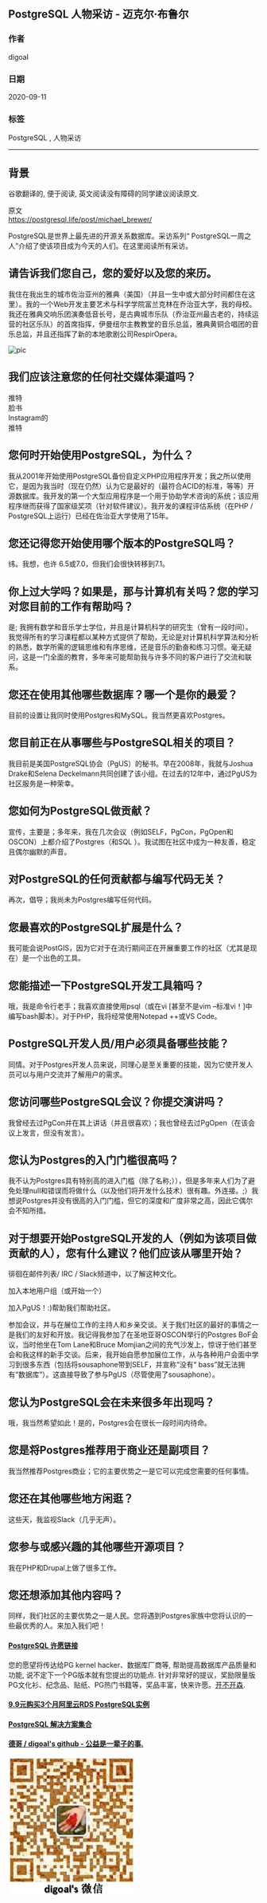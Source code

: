 ## PostgreSQL 人物采访 - 迈克尔·布鲁尔              
                                
### 作者                                
digoal                                
                                
### 日期                                
2020-09-11                                
                                
### 标签                                
PostgreSQL , 人物采访                      
                                
----                                
                                
## 背景                      
谷歌翻译的, 便于阅读, 英文阅读没有障碍的同学建议阅读原文.        
  
原文                             
https://postgresql.life/post/michael_brewer/       
                    
PostgreSQL是世界上最先进的开源关系数据库。采访系列“ PostgreSQL一周之人”介绍了使该项目成为今天的人们。在这里阅读所有采访。                    
        
## 请告诉我们您自己，您的爱好以及您的来历。    
我住在我出生的城市佐治亚州的雅典（美国）（并且一生中或大部分时间都住在这里）。我的一个Web开发主要艺术与科学学院富兰克林在乔治亚大学，我的母校。我还在雅典交响乐团演奏低音长号，是古典城市乐队（乔治亚州最古老的，持续运营的社区乐队）的首席指挥，伊曼纽尔主教教堂的音乐总监，雅典黄铜合唱团的音乐总监，并且还指挥了新的本地歌剧公司RespirOpera。    
                    
![pic](https://postgresql.life/images/posts/michael_brewer_600.jpg)        
        
## 我们应该注意您的任何社交媒体渠道吗？    
推特    
脸书    
Instagram的    
推特    
## 您何时开始使用PostgreSQL，为什么？    
我从2001年开始使用PostgreSQL备份自定义PHP应用程序开发；我之所以使用它，是因为我当时（现在仍然）认为它是最好的（最符合ACID的标准，等等）开源数据库。我开发的第一个大型应用程序是一个用于协助学术咨询的系统；该应用程序继而获得了国家级奖项（针对软件建议）。我开发的课程评估系统（在PHP / PostgreSQL上运行）已经在佐治亚大学使用了15年。    
    
## 您还记得您开始使用哪个版本的PostgreSQL吗？    
纬。我想，也许 6.5或7.0，但我们会很快转移到7.1。    
    
## 你上过大学吗？如果是，那与计算机有关吗？您的学习对您目前的工作有帮助吗？    
是; 我拥有数学和音乐学士学位，并且是计算机科学的研究生（曾有一段时间）。我觉得所有的学习课程都以某种方式提供了帮助，无论是对计算机科学算法和分析的熟悉，数学所需的逻辑思维和有序思维，还是音乐的勤奋和练习习惯。毫无疑问，这是一门全面的教育，多年来可能帮助我与许多不同的客户进行了交流和联系。    
    
## 您还在使用其他哪些数据库？哪一个是你的最爱？    
目前的设置让我同时使用Postgres和MySQL。我当然更喜欢Postgres。    
    
## 您目前正在从事哪些与PostgreSQL相关的项目？    
我目前是美国PostgreSQL协会（PgUS）的秘书。早在2008年，我就与Joshua Drake和Selena Deckelmann共同创建了该小组。在过去的12年中，通过PgUS为社区服务是一种荣幸。    
    
## 您如何为PostgreSQL做贡献？    
宣传，主要是；多年来，我在几次会议（例如SELF，PgCon，PgOpen和OSCON）上都介绍了Postgres（和SQL ）。我试图在社区中成为一种友善，稳定且偶尔幽默的声音。    
    
## 对PostgreSQL的任何贡献都与编写代码无关？    
再次，倡导；我尚未为Postgres编写任何代码。    
    
## 您最喜欢的PostgreSQL扩展是什么？    
我可能会说PostGIS，因为它对于在流行期间正在开展重要工作的社区（尤其是现在）是一个出色的工具。    
    
## 您能描述一下PostgreSQL开发工具箱吗？    
哦，我是命令行老手；我喜欢直接使用psql（或在vi [甚至不是vim –标准vi！]中编写bash脚本）。对于PHP，我将经常使用Notepad ++或VS Code。    
    
## PostgreSQL开发人员/用户必须具备哪些技能？    
同情。对于Postgres开发人员来说，同理心是至关重要的技能，因为它使开发人员可以与用户交流并了解用户的需求。    
    
## 您访问哪些PostgreSQL会议？你提交演讲吗？    
我曾经去过PgCon并在其上讲话（并且很喜欢）；我也曾经去过PgOpen（在该会议上发言，但没有发言）。    
    
## 您认为Postgres的入门门槛很高吗？    
我不认为Postgres具有特别高的进入门槛（除了名称;）），但是多年来人们为了避免处理null和错误而将做什么（以及他们将开发什么技术）很有趣。外连接。;）我想说Postgres并没有很高的入门门槛，但它的深度和广度非常之高，因此它偶尔会不知所措。    
    
## 对于想要开始PostgreSQL开发的人（例如为该项目做贡献的人），您有什么建议？他们应该从哪里开始？    
徘徊在邮件列表/ IRC / Slack频道中，以了解这种文化。    
    
加入本地用户组（或开始一个）    
    
加入PgUS！:)帮助我们帮助社区。    
    
参加会议，并与在展位工作的主持人和乡亲交谈。关于我们社区的最好的事情之一是我们的友好和开放。我记得我参加了在圣地亚哥OSCON举行的Postgres BoF会议，当时他坐在Tom Lane和Bruce Momjian之间的充气沙发上，惊讶于他们甚至会和我这样的新手交谈。后来，我开始自愿参加展位工作，从与各种用户会面中学习到很多东西（包括将sousaphone带到SELF，并宣称“没有“ bass”就无法拥有“数据库”）。这直接导致了参与PgUS（尽管使用了sousaphone）。    
    
## 您认为PostgreSQL会在未来很多年出现吗？    
哦，我当然希望如此！是的，Postgres会在很长一段时间内待命。    
    
## 您是将Postgres推荐用于商业还是副项目？    
我当然推荐Postgres商业；它的主要优势之一是它可以完成您需要的任何事情。    
    
## 您还在其他哪些地方闲逛？    
这些天，我监视Slack（几乎无声）。    
    
## 您参与或感兴趣的其他哪些开源项目？    
我在PHP和Drupal上做了很多工作。    
    
## 您还想添加其他内容吗？    
同样，我们社区的主要优势之一是人民。您将遇到Postgres家族中您将认识的一些最优秀的人。来加入我们吧！    
  
#### [PostgreSQL 许愿链接](https://github.com/digoal/blog/issues/76 "269ac3d1c492e938c0191101c7238216")
您的愿望将传达给PG kernel hacker、数据库厂商等, 帮助提高数据库产品质量和功能, 说不定下一个PG版本就有您提出的功能点. 针对非常好的提议，奖励限量版PG文化衫、纪念品、贴纸、PG热门书籍等，奖品丰富，快来许愿。[开不开森](https://github.com/digoal/blog/issues/76 "269ac3d1c492e938c0191101c7238216").  
  
  
#### [9.9元购买3个月阿里云RDS PostgreSQL实例](https://www.aliyun.com/database/postgresqlactivity "57258f76c37864c6e6d23383d05714ea")
  
  
#### [PostgreSQL 解决方案集合](https://yq.aliyun.com/topic/118 "40cff096e9ed7122c512b35d8561d9c8")
  
  
#### [德哥 / digoal's github - 公益是一辈子的事.](https://github.com/digoal/blog/blob/master/README.md "22709685feb7cab07d30f30387f0a9ae")
  
  
![digoal's wechat](../pic/digoal_weixin.jpg "f7ad92eeba24523fd47a6e1a0e691b59")
  
